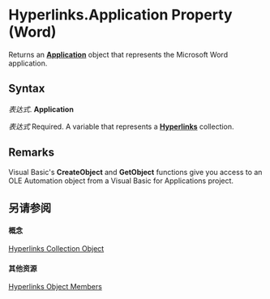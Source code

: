 
# Hyperlinks.Application Property (Word)

Returns an  **[Application](d1cf6f8f-4e88-bf01-93b4-90a83f79cb44.md)** object that represents the Microsoft Word application.


## Syntax

 _表达式_. **Application**

 _表达式_ Required. A variable that represents a **[Hyperlinks](25801753-737f-9219-6a14-6531eb2ca699.md)** collection.


## Remarks

Visual Basic's  **CreateObject** and **GetObject** functions give you access to an OLE Automation object from a Visual Basic for Applications project.


## 另请参阅


#### 概念


[Hyperlinks Collection Object](25801753-737f-9219-6a14-6531eb2ca699.md)
#### 其他资源


[Hyperlinks Object Members](http://msdn.microsoft.com/library/afbccedd-d85a-2c8a-df08-d7af76e5bbe0%28Office.15%29.aspx)